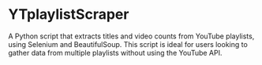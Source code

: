 # YTplaylistScraper
A Python script that extracts titles and video counts from YouTube playlists, using Selenium and BeautifulSoup. This script is ideal for users looking to gather data from multiple playlists without using the YouTube API.
